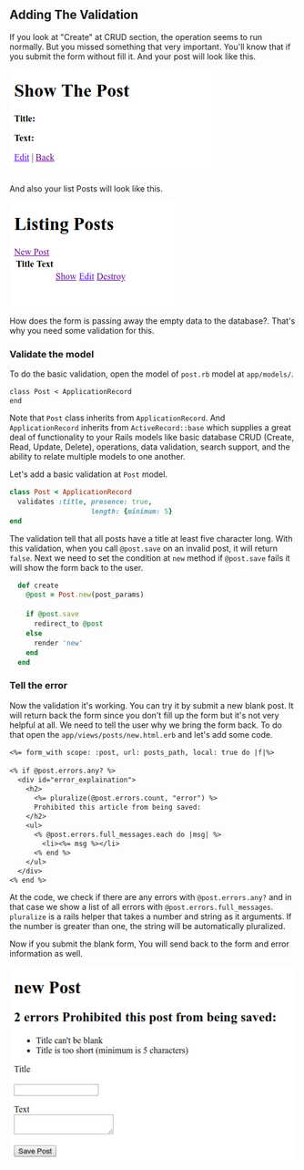 ## Adding The Validation

If you look at "Create" at CRUD section, the operation seems to run normally. But you missed something that very important. You'll know that if you submit the form without fill it. And your post will look like this.

![EmptyPost](img/EmptyPost.png)

And also your list Posts will look like this.

![EmptyList](img/EmptyList.png)

How does the form is passing away the empty data to the database?. That's why you need some validation for this.

### Validate the model

To do the basic validation, open the model of `post.rb` model at `app/models/`.
```
class Post < ApplicationRecord
end
```
Note that `Post` class inherits from `ApplicationRecord`. And `ApplicationRecord` inherits from `ActiveRecord::base` which supplies a great deal of functionality to your Rails models like basic database CRUD (Create, Read, Update, Delete), operations, data validation, search support, and the ability to relate multiple models to one another.

Let's add a basic validation at `Post` model.
```ruby
class Post < ApplicationRecord
  validates :title, presence: true,
                    length: {minimum: 5}
end
```
The validation tell that all posts have a title at least five character long. With this validation, when you call `@post.save` on an invalid post, it will return `false`. Next we need to set the condition at `new` method if `@post.save` fails it will show the form back to the user.
```ruby
  def create
    @post = Post.new(post_params)

    if @post.save
      redirect_to @post
    else
      render 'new'
    end
  end
```
### Tell the error

Now the validation it's working. You can try it by submit a new blank post. It will return back the form since you don't fill up the form but it's not very helpful at all. We need to tell the user why we bring the form back. To do that open the `app/views/posts/new.html.erb` and let's add some code.
```
<%= form_with scope: :post, url: posts_path, local: true do |f|%>

<% if @post.errors.any? %>
  <div id="error_explaination">
    <h2>
      <%= pluralize(@post.errors.count, "error") %>
      Prohibited this article from being saved:
    </h2>
    <ul>
      <% @post.errors.full_messages.each do |msg| %>
        <li><%= msg %></li>
      <% end %>
    </ul>
  </div>
<% end %>
```
At the code, we check if there are any errors with `@post.errors.any?` and in that case we show a list of all errors with `@post.errors.full_messages`.
`pluralize` is a rails helper that takes a number and string as it arguments. If the number is greater than one, the string will be automatically pluralized.

Now if you submit the blank form, You will send back to the form and error information as well.

![ErrorLog](img/ErrorLog.png)